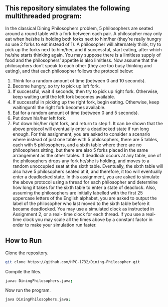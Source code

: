 ## This repository simulates the following multithreaded program:

In the classical Dining Philosophers problem, 5 philosophers are
seated   around   a   round   table   with   a   fork   between   each   pair.   A
philosopher may only eat when he/she is holding both forks next to
him/her (they’re really hungry so use 2 forks to eat instead of 1). A
philosopher   will   alternately   think,   try   to   pick   up   the   forks   next   to
him/her,   and   if   successful,   start   eating,   after   which   he/she   starts
thinking again. You may suppose there is a limitless supply of food and
the   philosophers’   appetite   is   also   limitless.   Now   assume   that   the
philosophers don’t speak to each other (they are too busy thinking and
eating), and that each philosopher follows the protocol below:
1. Think for a random amount of time (between 0 and 10 seconds).
2. Become hungry, so try to pick up left fork.
3. If   successful,   wait   4   seconds,   then   try   to   pick   up   right   fork.
Otherwise, keep waiting until the left fork becomes available.
4. If successful in picking up the right fork, begin eating. Otherwise,
keep waitinguntil the right fork becomes available.
5. Eat for a random amount of time (between 0 and 5 seconds).
6. Put down his/her left fork.
7. Put down his/her right fork, and return to step 1.
It   can   be   shown   that   the   above   protocol   will   eventually   enter   a
deadlocked state if run long enough.
For   this   assignment,   you   are   asked   to   consider   a   scenario   where
instead of just one table with 5 philosophers, there are 5 tables, each
with 5 philosophers, and a sixth table where there are no philosophers
sitting, but there are also 5 forks placed in the same arrangement as
the other tables.
If deadlock occurs at any table, one of the philosophers drops any fork
he/she is holding, and moves to a random unoccupied seat at the sixth
table. Eventually, the sixth table will also have 5 philosophers seated at
it, and therefore, it too will eventually enter a deadlocked state.
In this assignment, you are asked to simulate the above protocol using
a thread for each philosopher and determine how long it takes for the
sixth   table   to   enter   a   state   of   deadlock.   Also,   assuming   the
philosophers are initially labelled with the first 25 uppercase letters of
the   English   alphabet,   you   are   asked   to   output   the   label   of   the
philosopher   who   last   moved   to   the   sixth   table   before   it   became
deadlocked.
You may use a simulated clock as instructed in Assignment 2, or a real-
time clock for each thread. If you use a real-time clock you may scale all
the times above by a constant factor in order to make your simulation
run faster.

## How to Run

Clone the repository.

```bash
git clone https://github.com/HPC-1732/Dining-Philosopher.git
```

Compile the files.
```bash
javac DiningPhilosophers.java;
```

Now run the program.
```bash
java DiningPhilosophers.java;
```